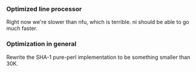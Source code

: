 ### Optimized line processor
Right now we're slower than nfu, which is terrible. ni should be able to go
much faster.

### Optimization in general
Rewrite the SHA-1 pure-perl implementation to be something smaller than 30K.
